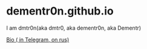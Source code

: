 # dementr0n.github.io


I am dmtr0n(aka dmtr0, aka dementr0n, aka Dementr) 


<a href="https://t.me/dmt_bio" class="button-style">Bio ( in Telegram, on rus) </a>
